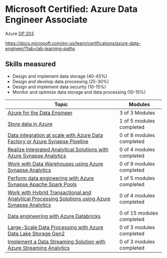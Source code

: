 # Microsoft Certified: Azure Data Engineer Associate
Azure [DP 203](https://docs.microsoft.com/en-us/learn/certifications/exams/dp-203)

https://docs.microsoft.com/en-us/learn/certifications/azure-data-engineer/?tab=tab-learning-paths

## Skills measured
* Design and implement data storage (40-45%)
* Design and develop data processing (25-30%)
* Design and implement data security (10-15%)
* Monitor and optimize data storage and data processing (10-15%)


Topic | Modules
---|---
[Azure for the Data Engineer](DP203.md#azure-for-the-data-engineer) | 3 of 3 Modules
[Store data in Azure](DP203.md) | 1 of 5 modules completed
[Data integration at scale with Azure Data Factory or Azure Synapse Pipeline](DP203.md) | 0 of 8 modules completed
[Realize Integrated Analytical Solutions with Azure Synapse Analytics](DP203.md) | 0 of 4 modules completed
[Work with Data Warehouses using Azure Synapse Analytics](DP203.md) | 0 of 9 modules completed
[Perform data engineering with Azure Synapse Apache Spark Pools](DP203.md) | 1 of 5 modules completed
[Work with Hybrid Transactional and Analytical Processing Solutions using Azure Synapse Analytics](DP203.md) | 0 of 4 modules completed
[Data engineering with Azure Databricks](DP203.md) | 0 of 15 modules completed
[Large-Scale Data Processing with Azure Data Lake Storage Gen2](DP203.md) | 0 of 3 modules completed
[Implement a Data Streaming Solution with Azure Streaming Analytics](DP203.md#implement-a-data-streaming-solution-with-azure-streaming-analytics) | 0 of 3 modules completed
